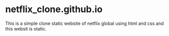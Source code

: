 # netflix_clone.github.io
This is a simple clone static website of netflix global using html and css 
and this websit is static.

